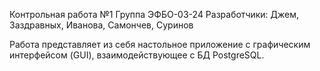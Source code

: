 Контрольная работа №1
Группа ЭФБО-03-24
Разработчики: Джем, Заздравных, Иванова, Самончев, Суринов

Работа представляет из себя настольное приложение с графическим интерфейсом (GUI), взаимодействующее с БД PostgreSQL.
